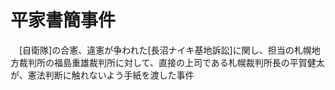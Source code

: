 # 平家書簡事件
　[自衛隊]の合憲、違憲が争われた[長沼ナイキ基地訴訟]に関し、担当の札幌地方裁判所の福島重雄裁判所に対して、直接の上司である札幌裁判所長の平賀健太が、憲法判断に触れないよう手紙を渡した事件
